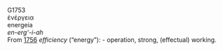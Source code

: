 G1753  
ἐνέργεια  
energeia  
*en-erg‘-i-ah*  
From [1756](g1756) *efficiency* (“energy”): - operation, strong,
(effectual) working.  
